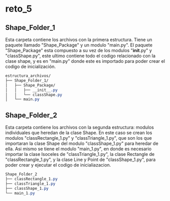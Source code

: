 # reto_5
## Shape_Folder_1
Esta carpeta contiene los archivos con la primera estructura. Tiene un paquete llamado "Shape_Package" y un modulo "main.py". El paquete "Shape_Package" esta compuesto a su vez de los modulos "__init__.py" y "classShape.py", este ultimo contiene todo el codigo relacionado con la clase shape, y es en "main.py" donde este es importado para poder crear el codigo de inicialización.

```css
estructura_archivos/
├── Shape_Folder_1/
│   ├── Shape_Package/
│   │   ├── __init__.py
│   │   └── classShape.py
│   └── main.py
```
## Shape_Folder_2
Esta carpeta contiene los archivos con la segunda estructura: modulos individuales que heredan de la clase Shape. En este caso se crean los modulos "classRectangle_1.py" y "classTriangle_1.py", que son los que importaran la clase Shape del modulo "classShape_1.py" para heredar de ella. Asi mismo se tiene el modulo "main_1.py", en donde es necesario importar la clase Isoceles de "classTriangle_1.py", la clase Rectangle de "classRectangle_1.py", y la clase Line y Point de "classShape_1.py", para poder crear y ejecutar el codigo de inicialiazacion.
```css
Shape_Folder_2
├── classRectangle_1.py
├── classTriangle_1.py
├── classShape_1.py
└── main_1.py
```


